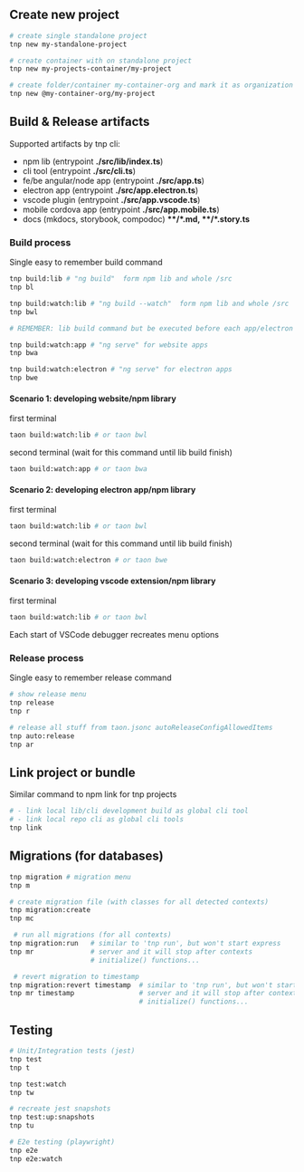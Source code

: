 ## Create new project
```bash
# create single standalone project
tnp new my-standalone-project

# create container with on standalone project
tnp new my-projects-container/my-project

# create folder/container my-container-org and mark it as organization
tnp new @my-container-org/my-project

```

## Build & Release artifacts

Supported artifacts by tnp cli:

- npm lib (entrypoint **./src/lib/index.ts**)
- cli tool (entrypoint **./src/cli.ts**)
- fe/be angular/node app  (entrypoint **./src/app.ts**)
- electron app  (entrypoint **./src/app.electron.ts**)
- vscode plugin (entrypoint **./src/app.vscode.ts**)
- mobile cordova app (entrypoint **./src/app.mobile.ts**)
- docs (mkdocs, storybook, compodoc) **\*\*/\*.md, \*\*/\*.story.ts**


### Build process

Single easy to remember build command

```bash 
tnp build:lib # "ng build"  form npm lib and whole /src
tnp bl

tnp build:watch:lib # "ng build --watch"  form npm lib and whole /src
tnp bwl

# REMEMBER: lib build command but be executed before each app/electron build

tnp build:watch:app # "ng serve" for website apps
tnp bwa

tnp build:watch:electron # "ng serve" for electron apps
tnp bwe

```
#### Scenario 1: developing website/npm library
first terminal
```bash
taon build:watch:lib # or taon bwl
```
second terminal (wait for this command until lib build finish)
```bash
taon build:watch:app # or taon bwa
```

#### Scenario 2: developing electron app/npm library
first terminal
```bash
taon build:watch:lib # or taon bwl
```
second terminal (wait for this command until lib build finish)
```bash
taon build:watch:electron # or taon bwe
```

#### Scenario 3: developing vscode extension/npm library
first terminal
```bash
taon build:watch:lib # or taon bwl
```
Each start of VSCode debugger recreates menu options 


### Release process

Single easy to remember release command

```bash
# show release menu
tnp release
tnp r

# release all stuff from taon.jsonc autoReleaseConfigAllowedItems
tnp auto:release
tnp ar
```


## Link project or bundle
Similar command to npm link for tnp projects
```bash
# - link local lib/cli development build as global cli tool
# - link local repo cli as global cli tools
tnp link
```

## Migrations (for databases)

```bash
tnp migration # migration menu
tnp m

# create migration file (with classes for all detected contexts)
tnp migration:create 
tnp mc

 # run all migrations (for all contexts)
tnp migration:run   # similar to 'tnp run', but won't start express
tnp mr              # server and it will stop after contexts
                    # initialize() functions...

 # revert migration to timestamp
tnp migration:revert timestamp  # similar to 'tnp run', but won't start express
tnp mr timestamp                # server and it will stop after contexts
                                # initialize() functions...
```

## Testing

```bash
# Unit/Integration tests (jest)
tnp test
tnp t

tnp test:watch
tnp tw

# recreate jest snapshots
tnp test:up:snapshots
tnp tu

# E2e testing (playwright)
tnp e2e
tnp e2e:watch
```
